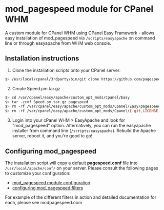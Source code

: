 # mod_pagespeed module for CPanel WHM

A custom module for CPanel WHM using CPanel Easy Framework - allows easy installation of mod_pagespeed via `/scripts/easyapache` on command line or through easyapache from WHM web console.

## Installation instructions

1. Clone the installation scripts onto your CPanel server:
```bash
$> /usr/local/cpanel/3rdparty/bin/git clone https://github.com/pagespeed/cpanel.git /var/cpanel/easy/apache/custom_opt_mods/Cpanel/
```

2. Create Speed.pm.tar.gz
```bash
$> cd /var/cpanel/easy/apache/custom_opt_mods/Cpanel/Easy
$> tar -zcvf Speed.pm.tar.gz pagespeed
$> rm -rf /var/cpanel/easy/apache/custom_opt_mods/Cpanel/Easy/pagespeed/
$> rm -rf /var/cpanel/easy/apache/custom_opt_mods/Cpanel/{.git,LICENSE,README.md}
```

3. Login into your cPanel WHM > EasyApache and look for "mod_pagespeed" option. Alternatively, you can run the easyapache installer from command line (`/scripts/easyapache`). Rebuild the Apache server, reboot it, and you're good to go!


## Configuring mod_pagespeed

The installation script will copy a default **pagespeed.conf** file into `/usr/local/apache/conf/` on your server. Please consult the following pages to customize your configuration:

- [mod_pagespeed module configuration](https://developers.google.com/speed/docs/mod_pagespeed/configuration)
- [configuring mod_pagespeed filters](https://developers.google.com/speed/docs/mod_pagespeed/config_filters)

For example of the different filters in action and detailed documentation for each, please see modpagespeed.com
